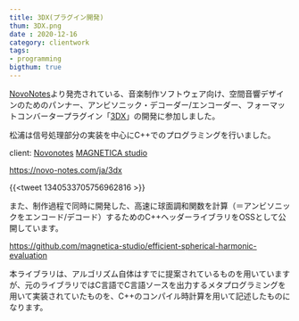 ```yaml
---
title: 3DX(プラグイン開発)
thum: 3DX.png
date : 2020-12-16
category: clientwork
tags:
- programming
bigthum: true
---
```


[NovoNotes](https://novo-notes.com/ja)より発売されている、音楽制作ソフトウェア向け、空間音響デザインのためのパンナー、アンビソニック・デコーダー/エンコーダー、フォーマットコンバータープラグイン「[3DX](https://novo-notes.com/ja/3dx)」の開発に参加しました。

松浦は信号処理部分の実装を中心にC++でのプログラミングを行いました。


client: [Novonotes](https://novo-notes.com/ja) [MAGNETICA studio](https://www.magnetica-studio.com/)


https://novo-notes.com/ja/3dx

{{<tweet 1340533705756962816 >}}

また、制作過程で同時に開発した、高速に球面調和関数を計算（＝アンビソニックをエンコード/デコード）するためのC++ヘッダーライブラリをOSSとして公開しています。

https://github.com/magnetica-studio/efficient-spherical-harmonic-evaluation

本ライブラリは、アルゴリズム自体はすでに提案されているものを用いていますが、元のライブラリではC言語でC言語ソースを出力するメタプログラミングを用いて実装されていたものを、C++のコンパイル時計算を用いて記述したものになります。
